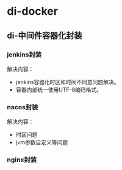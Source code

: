 # di-docker

## di-中间件容器化封装


### jenkins封装
解决内容：
- jenkins容器化时区和时间不同意问题解决。
- 容器内部统一使用UTF-8编码格式。


### nacos封装
解决内容：
- 时区问题
- jvm参数自定义等问题


### nginx封装